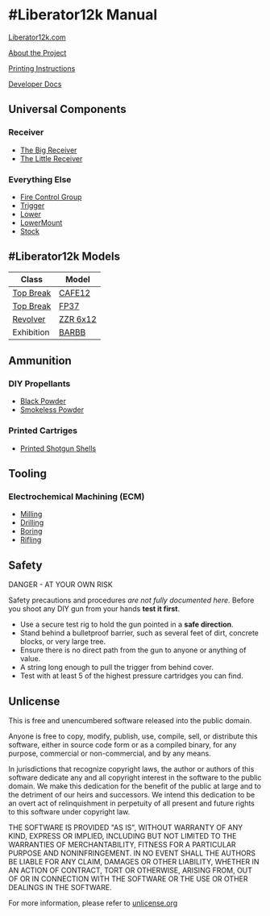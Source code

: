 # \#Liberator12k Manual

[Liberator12k.com](https://Liberator12k.com)

[About the Project](About.md)

[Printing Instructions](Printing.md)

[Developer Docs](Developers.md)

## Universal Components

### Receiver
* [The Big Receiver](Receiver/Frame.md)
* [The Little Receiver](Receiver/Receiver.md)

### Everything Else
* [Fire Control Group](Receiver/FCG.md)
* [Trigger](Receiver/Lower/Trigger.md)
* [Lower](Receiver/Lower/Lower.md)
* [LowerMount](Receiver/Lower/LowerMount.md)
* [Stock](Receiver/Stock.md)

## \#Liberator12k Models

| Class                                    | Model                                                 |
|------------------------------------------|-------------------------------------------------------|
| [Top Break](Receiver/Forend/TopBreak.md) | [CAFE12](Receiver/Forend/TopBreak_CAFE12/README.md)   |
| [Top Break](Receiver/Forend/TopBreak.md) | [FP37](Receiver/Forend/TopBreak_FP37/README.md)       |
| [Revolver](Receiver/Forend/Revolver.md)  | [ZZR 6x12](Receiver/Forend/Revolver_ZZR612/README.md) |
| Exhibition                               | [BARBB](Receiver/BARBB/BARBB.md)                      |

## Ammunition

### DIY Propellants
* [Black Powder](Ammo/Powder/README.md)
* [Smokeless Powder](Ammo/Powder/README.md)

### Printed Cartriges
* [Printed Shotgun Shells](Ammo/README.md)

## Tooling

### Electrochemical Machining (ECM)
* [Milling](Tooling/ECM/Mill/README.md)
* [Drilling](Tooling/ECM/Drill/README.md)
* [Boring](Tooling/ECM/Bore/README.md)
* [Rifling](Tooling/ECM/Rifling/README.md)

## Safety

DANGER - AT YOUR OWN RISK

Safety precautions and procedures *are not fully documented here*. Before you shoot any DIY gun from your hands **test
it first**.

* Use a secure test rig to hold the gun pointed in a **safe direction**.
* Stand behind a bulletproof barrier, such as several feet of dirt, concrete blocks, or very large tree.
* Ensure there is no direct path from the gun to anyone or anything of value.
* A string long enough to pull the trigger from behind cover.
* Test with at least 5 of the highest pressure cartridges you can find.

## Unlicense

This is free and unencumbered software released into the public domain.

Anyone is free to copy, modify, publish, use, compile, sell, or distribute this software, either in source code form or
as a compiled binary, for any purpose, commercial or non-commercial, and by any means.

In jurisdictions that recognize copyright laws, the author or authors of this software dedicate any and all copyright
interest in the software to the public domain. We make this dedication for the benefit of the public at large and to the
detriment of our heirs and successors. We intend this dedication to be an overt act of relinquishment in perpetuity of
all present and future rights to this software under copyright law.

THE SOFTWARE IS PROVIDED "AS IS", WITHOUT WARRANTY OF ANY KIND, EXPRESS OR IMPLIED, INCLUDING BUT NOT LIMITED TO THE
WARRANTIES OF MERCHANTABILITY, FITNESS FOR A PARTICULAR PURPOSE AND NONINFRINGEMENT. IN NO EVENT SHALL THE AUTHORS BE
LIABLE FOR ANY CLAIM, DAMAGES OR OTHER LIABILITY, WHETHER IN AN ACTION OF CONTRACT, TORT OR OTHERWISE, ARISING FROM, OUT
OF OR IN CONNECTION WITH THE SOFTWARE OR THE USE OR OTHER DEALINGS IN THE SOFTWARE.

For more information, please refer to [unlicense.org](http://unlicense.org/)
